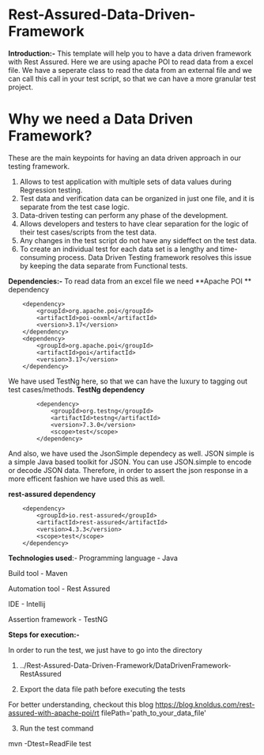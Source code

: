 # Rest-Assured-Data-Driven-Framework

**Introduction:-**
This template will help you to have a data driven framework with Rest Assured. Here we are using apache POI to read data from a excel file. We have a seperate class to read the data from an external file and we can call this call in your test script, so that we can have a more granular test project.

# Why we need a Data Driven Framework? 

These are the main keypoints for having an data driven approach in our testing framework.

1. Allows to test application with multiple sets of data values during Regression testing.
2. Test data and verification data can be organized in just one file, and it is separate from the test case logic.
3. Data-driven testing can perform any phase of the development.
4. Allows developers and testers to have clear separation for the logic of their test cases/scripts from the test data.
5. Any changes in the test script do not have any sideffect on the test data.
6. To create an individual test for each data set is a lengthy and time-consuming process. Data Driven Testing framework resolves this issue by keeping the data separate from Functional tests.

**Dependencies:-**
To read data from an excel file we need 
**Apache POI ** dependency

        <dependency>
            <groupId>org.apache.poi</groupId>
            <artifactId>poi-ooxml</artifactId>
            <version>3.17</version>
        </dependency>
        <dependency>
            <groupId>org.apache.poi</groupId>
            <artifactId>poi</artifactId>
            <version>3.17</version>
        </dependency>

We have used TestNg here, so that we can have the luxury to tagging out test cases/methods. 
**TestNg dependency** 

            <dependency>
                <groupId>org.testng</groupId>
                <artifactId>testng</artifactId>
                <version>7.3.0</version>
                <scope>test</scope>
            </dependency>

And also, we have used the JsonSimple dependecy as well. JSON simple is a simple Java based toolkit for JSON. You can use JSON.simple to encode or decode JSON data. Therefore, in order to assert the json response in a more efficent fashion we have used this as well.

 **rest-assured dependency**

        <dependency>
            <groupId>io.rest-assured</groupId>
            <artifactId>rest-assured</artifactId>
            <version>4.3.3</version>
            <scope>test</scope>
        </dependency>


**Technologies used**:-
Programming language - Java

Build tool - Maven

Automation tool - Rest Assured

IDE - Intellij

Assertion framework - TestNG

**Steps for execution:-**

In order to run the test, we just have to go into the directory 

1.  ../Rest-Assured-Data-Driven-Framework/DataDrivenFramework-RestAssured

2.  Export the data file path before executing the tests

For better understanding, checkout this blog
https://blog.knoldus.com/rest-assured-with-apache-poi/rt filePath='path_to_your_data_file'

3. Run the test command

mvn -Dtest=ReadFile test





